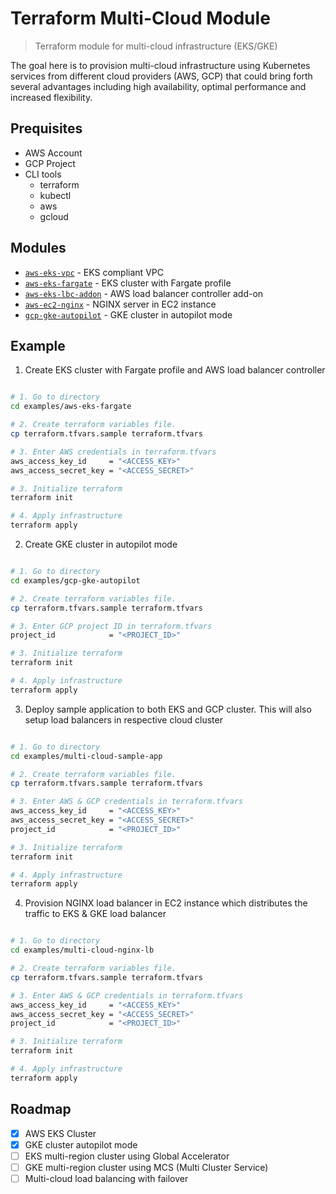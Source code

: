 # Terraform Multi-Cloud Module

> Terraform module for multi-cloud infrastructure (EKS/GKE)

The goal here is to provision multi-cloud infrastructure using Kubernetes services from different cloud providers (AWS, GCP) that could bring forth several advantages including high availability, optimal performance and increased flexibility.

## Prequisites

- AWS Account
- GCP Project
- CLI tools
  - terraform
  - kubectl
  - aws
  - gcloud

## Modules

- [`aws-eks-vpc`](./modules/aws-eks-vpc/) - EKS compliant VPC
- [`aws-eks-fargate`](./modules/aws-eks-fargate/) - EKS cluster with Fargate profile
- [`aws-eks-lbc-addon`](./modules/aws-eks-lbc-addon/) - AWS load balancer controller add-on
- [`aws-ec2-nginx`](./modules/aws-ec2-nginx/) - NGINX server in EC2 instance
- [`gcp-gke-autopilot`](./modules/gcp-gke-autopilot/) - GKE cluster in autopilot mode

## Example

1. Create EKS cluster with Fargate profile and AWS load balancer controller

```bash

# 1. Go to directory
cd examples/aws-eks-fargate

# 2. Create terraform variables file.
cp terraform.tfvars.sample terraform.tfvars

# 3. Enter AWS credentials in terraform.tfvars
aws_access_key_id     = "<ACCESS_KEY>"
aws_access_secret_key = "<ACCESS_SECRET>"

# 3. Initialize terraform
terraform init

# 4. Apply infrastructure
terraform apply
```

2. Create GKE cluster in autopilot mode

```bash

# 1. Go to directory
cd examples/gcp-gke-autopilot

# 2. Create terraform variables file.
cp terraform.tfvars.sample terraform.tfvars

# 3. Enter GCP project ID in terraform.tfvars
project_id            = "<PROJECT_ID>"

# 3. Initialize terraform
terraform init

# 4. Apply infrastructure
terraform apply
```

3. Deploy sample application to both EKS and GCP cluster. This will also setup load balancers in respective cloud cluster

```bash

# 1. Go to directory
cd examples/multi-cloud-sample-app

# 2. Create terraform variables file.
cp terraform.tfvars.sample terraform.tfvars

# 3. Enter AWS & GCP credentials in terraform.tfvars
aws_access_key_id     = "<ACCESS_KEY>"
aws_access_secret_key = "<ACCESS_SECRET>"
project_id            = "<PROJECT_ID>"

# 3. Initialize terraform
terraform init

# 4. Apply infrastructure
terraform apply
```

4. Provision NGINX load balancer in EC2 instance which distributes the traffic to EKS & GKE load balancer

```bash

# 1. Go to directory
cd examples/multi-cloud-nginx-lb

# 2. Create terraform variables file.
cp terraform.tfvars.sample terraform.tfvars

# 3. Enter AWS & GCP credentials in terraform.tfvars
aws_access_key_id     = "<ACCESS_KEY>"
aws_access_secret_key = "<ACCESS_SECRET>"
project_id            = "<PROJECT_ID>"

# 3. Initialize terraform
terraform init

# 4. Apply infrastructure
terraform apply

```

## Roadmap

- [x] AWS EKS Cluster
- [x] GKE cluster autopilot mode
- [ ] EKS multi-region cluster using Global Accelerator
- [ ] GKE multi-region cluster using MCS (Multi Cluster Service)
- [ ] Multi-cloud load balancing with failover
